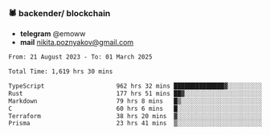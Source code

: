 ### 🕷 backender/ blockchain
- **telegram** @emoww
- **mail** nikita.poznyakov@gmail.com

<!--START_SECTION:waka-->

```txt
From: 21 August 2023 - To: 01 March 2025

Total Time: 1,619 hrs 30 mins

TypeScript                    962 hrs 32 mins ██████████████▓░░░░░░░░░░   59.24 %
Rust                          177 hrs 51 mins ██▓░░░░░░░░░░░░░░░░░░░░░░   10.95 %
Markdown                      79 hrs 8 mins   █▒░░░░░░░░░░░░░░░░░░░░░░░   04.87 %
C                             60 hrs 6 mins   █░░░░░░░░░░░░░░░░░░░░░░░░   03.70 %
Terraform                     38 hrs 20 mins  ▓░░░░░░░░░░░░░░░░░░░░░░░░   02.36 %
Prisma                        23 hrs 41 mins  ▒░░░░░░░░░░░░░░░░░░░░░░░░   01.46 %
```

<!--END_SECTION:waka-->




